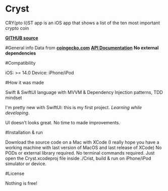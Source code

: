 # Cryst
CRY(pto li)ST app is an iOS app that shows a list of the ten most important crypto coin

[**GITHUB source**](https://github.com/GuickPa/Cryst)

#General info
Data from [**coingecko.com**](https://www.coingecko.com/) 
[**API Documentation**](https://www.coingecko.com/en/api/documentation) 
**No external dependencies**

#Compatibility

iOS: >= 14.0
Device: iPhone/iPod

#How it was made

Swift & SwiftUI language with MVVM & Dependency Injection patterns, TDD mindset

I'm pretty new with SwiftUI: this is my first project. *Learning while developing*.

UI doesn't looks great. No time to made improvements.

#Installation & run

Download the source code on a Mac with XCode (I really hope you have a working machine with last version of MacOS and last release of XCode)
No PODs or external library required.
No terminal commands required.
Just open the Cryst.xcodeproj file inside ./Crist, build & run on iPhone/iPod simulator or device.

#License

Nothing is free!

